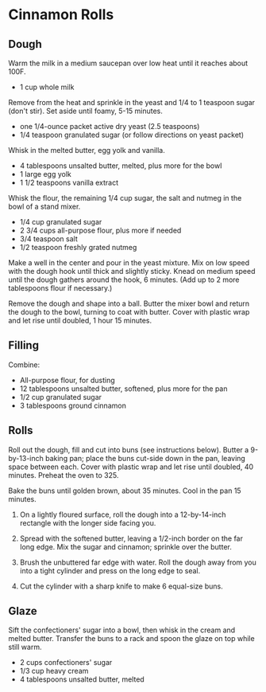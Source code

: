 Cinnamon Rolls
==============

Dough
-----

Warm the milk in a medium saucepan over low heat until it reaches about 100F.

- 1 cup whole milk

Remove from the heat and sprinkle in the yeast and 1/4 to 1 teaspoon sugar (don't
stir). Set aside until foamy, 5-15 minutes.

- one 1/4-ounce packet active dry yeast (2.5 teaspoons)
- 1/4 teaspoon granulated sugar (or follow directions on yeast packet)

Whisk in the melted butter, egg yolk and vanilla.

- 4 tablespoons unsalted butter, melted, plus more for the bowl
- 1 large egg yolk
- 1 1/2 teaspoons vanilla extract

Whisk the flour, the remaining 1/4 cup sugar, the salt and nutmeg in the bowl
of a stand mixer.

- 1/4 cup granulated sugar
- 2 3/4 cups all-purpose flour, plus more if needed
- 3/4 teaspoon salt
- 1/2 teaspoon freshly grated nutmeg

Make a well in the center and pour in the yeast mixture. Mix on low speed with
the dough hook until thick and slightly sticky. Knead on medium speed until the
dough gathers around the hook, 6 minutes. (Add up to 2 more tablespoons flour
if necessary.)

Remove the dough and shape into a ball. Butter the mixer bowl and return the
dough to the bowl, turning to coat with butter. Cover with plastic wrap and let
rise until doubled, 1 hour 15 minutes.

Filling
-------

Combine:

- All-purpose flour, for dusting
- 12 tablespoons unsalted butter, softened, plus more for the pan
- 1/2 cup granulated sugar
- 3 tablespoons ground cinnamon

Rolls
-----

Roll out the dough, fill and cut into buns (see instructions below). Butter a
9-by-13-inch baking pan; place the buns cut-side down in the pan, leaving space
between each. Cover with plastic wrap and let rise until doubled, 40 minutes.
Preheat the oven to 325.

Bake the buns until golden brown, about 35 minutes. Cool in the pan 15 minutes.

1. On a lightly floured surface, roll the dough into a 12-by-14-inch rectangle
with the longer side facing you.

2. Spread with the softened butter, leaving a 1/2-inch border on the far long
edge. Mix the sugar and cinnamon; sprinkle over the butter.

3. Brush the unbuttered far edge with water. Roll the dough away from you into
a tight cylinder and press on the long edge to seal.

4. Cut the cylinder with a sharp knife to make 6 equal-size buns.

Glaze
-----

Sift the confectioners' sugar into a bowl, then whisk in the cream and melted
butter. Transfer the buns to a rack and spoon the glaze on top while still
warm.

- 2 cups confectioners' sugar
- 1/3 cup heavy cream
- 4 tablespoons unsalted butter, melted
